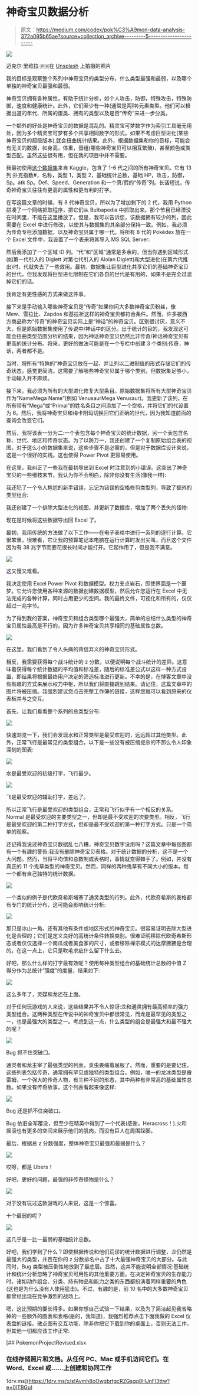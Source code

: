 # 神奇宝贝数据分析

> 原文：<https://medium.com/codex/pok%C3%A9mon-data-analysis-372a095b65ae?source=collection_archive---------5----------------------->

![](img/5bbef45b8edd34938b2ce836a4348a92.png)

迈克尔·里维拉·🇵🇭在 [Unsplash](https://unsplash.com?utm_source=medium&utm_medium=referral) 上拍摄的照片

我的目标是观察整个系列中神奇宝贝的类型分布，什么类型最强和最弱，以及哪个单独的神奇宝贝最强和最弱。

神奇宝贝拥有各种属性，有助于统计分析，如个人攻击，防御，特殊攻击，特殊防御，速度和健康统计。此外，它们至少有一种(通常是两种)元素类型。他们可以根据出道的年代、所属的蛋类、拥有的类型以及是否“传奇”来进一步分类。

一个额外的好处是神奇宝贝的数据是混乱的。精灵宝可梦数字作为索引工具毫无用处，因为多个精灵宝可梦有多个共享相同数字的形式。如果不考虑巨型进化(某些神奇宝贝的超级版本),就会扭曲统计结果。此外，根据数据集和你的目标，可能会有无关的数据，如身高，体重，蛋组(哪些神奇宝贝可以相互繁殖)，甚至颜色或类型匹配。虽然这些很有用，但在我的项目中并不需要。

我最初使用[这个数据集](https://www.kaggle.com/abcsds/pokemon)来自 Kaggle，包含了 1-6 代之间的所有神奇宝贝。它有 13 列:扑克指数#，名称，类型 1，类型 2，基础统计总数，基础 HP，攻击，防御，Sp。atk Sp。Def、Speed、Generation 和一个真/假的“传奇”列。长话短说，传奇神奇宝贝往往有更高的属性和更有利的打字。

在写这篇文章的时候，有 8 代神奇宝贝，所以为了增加剩下的 2 代，我用 Python 拼凑了一个网络抓取程序，把它们从 Bulbapedia 中抓取出来。那个节目已经湮没在时间里，不能在这里播放了。但是，我可以告诉您，该数据拥有较少的列，因此需要在 Excel 中进行修改，以使其与数据集的其余部分保持一致。例如，我必须为传奇专栏添加数据，以及神奇宝贝属于哪一代。将所有 8 代的 Pokédex 放在一个 Excel 文件中，我设置了一个表来将其导入 MS SQL Server:

然后我添加了一个区域 ID 列。“代”和“区域”通常是多余的，但当你遇到区域形式(如第一代引入的 Diglett 对第七代引入的 Alolan Diglett)和大型进化(在第六代推出)时，代就失去了一些效用。最初，数据集让巨型进化共享它们的基础神奇宝贝的世代，但我发现将巨型进化限制在它们各自的世代是有用的，如果不是完全过滤掉它们的话。

我肯定有更性感的方式来做这件事。

接下来是手动输入哪些神奇宝贝是“传奇”如果你问大多数神奇宝贝粉丝，像 Mew、雪拉比、Zapdos 和基拉祈这样的神奇宝贝都符合条件。然而，许多被西方商品称为“传奇”的神奇宝贝实际上是“神话”的神奇宝贝。区别很讨厌，意义不大，但是原始数据集使用了传说中/神话中的区分。出于统计的目的，我发现这可能会扭曲类型范围分析的结果，因为神话神奇宝贝仍然比非传奇/神话神奇宝贝有更高的统计分布。将来，更好的做法可能是在一个专栏中创建 3 个类别:传奇，神话，两者都不是。

当时，将所有“特殊的”神奇宝贝放在一起，并让列以二进制值的形式存储它们的传奇状态，感觉更简洁。这需要了解哪些神奇宝贝属于哪个类别，但数据集足够小，手动输入并不麻烦。

接下来，我必须为所有的大型进化修复大型条目。原始数据集将所有大型神奇宝贝作为“NameMega Name”(例如 VenusaurMega Venusaur)。我更新了该列，在所有带有“Mega”或“Primal”的姓名条目之间添加了一个空格，并将它们的代设置为 6。然后，我将神奇宝贝和梅卡阳玛切换回它们正确的世代，因为我知道前面的查询会改变它们。

然后，我将该表一分为二:一个表包含每个神奇宝贝的统计数据，另一个表包含名称、世代、地区和传奇状态。为了以防万一，我还创建了一个复制原始组合表的视图。对于这么小的数据集来说，这些步骤不是必需的，但是对于数据库设计来说，这是一个很好的实践。这也使得 Power Pivot 更容易使用。

在这里，我纠正了一些我在最初导出到 Excel 时注意到的小错误。这突出了神奇宝贝的一些细枝末节，我认为你不会明白，除非你没有生活(像我一样):

我还犯了一个令人尴尬的新手错误，忘记为错误的空格修剪类型列，导致了额外的类型组合:

我还创建了一个排除大型进化的视图，并更新了数据库，增加了两个丢失的怪物:

现在是时候将这些数据导出回 Excel 了。

最初，我用传统的方法做了以下工作——在电子表格中进行一系列的逐行计算。它很笨重，很难看，它让我的预算笔记本电脑在运行计算时发出尖叫，而且这个文件因为有 38 兆字节而要花很长时间才能打开。它起作用了，但是我不满意。

![](img/2bd548da357005ebc6c64570b8a51611.png)

这又慢又难看。

我决定使用 Excel Power Pivot 和数据模型。权力支点岩石，即使界面是一个噩梦。它允许您使用各种来源的数据创建数据模型，然后允许您运行在 Excel 中无法完成的各种计算，同时占用更少的空间。我的最终文件，可视化和所有的，仅仅超过一兆字节。

为了得到我的答案，神奇宝贝和组合类型哪个最强大，简单的总结什么类型的神奇宝贝属性最高是不行的，因为许多神奇宝贝共享相同的基础属性总数。

![](img/be4ba42fbcd7d399e2ea40ad840b128c.png)

在这里，我们看到了令人头痛的背信弃义的神奇宝贝形式。

相反，我需要获得每个战斗统计的 z 分数，以便说明每个战斗统计的差异。这意味着获得每个统计数据的平均值和标准差，随后的标准差公式以这样一种方式设置，即结果将根据最终用户决定的筛选标准进行更新。不幸的是，在博客文章中没有有趣的方式来展示权力中枢，所以我们将直接跳到结果。请记住，这篇文章中的图片将被压缩。我强烈建议您点击完整工作簿的链接，这样您就可以看到原来的仪表板并与之交互。

首先，让我们看看整个系列的总类型分布:

![](img/77ef6082f7c507323d084faff327fe22.png)

快速浏览一下，我们会发现水和正常类型是最受欢迎的，远远超过其他类型。此外，正常飞行是最常见的类型组合。以下是一些没有被压缩扼杀的不那么令人印象深刻的图表:

![](img/01be476b69f76bce8b3d12c0f041c1cf.png)

水是最受欢迎的初级打字，飞行最少。

![](img/aa6773722ee870c8290d9389996f52db.png)

飞是最受欢迎的辅助打字，差远了。

所以正常飞行是最受欢迎的类型组合，正常和飞行似乎有一个相反的关系。Normal 是最受欢迎的主要类型之一，但却是最不受欢迎的次要类型。相反，飞行是最受欢迎的第二种打字方式，但却是最不受欢迎的第一种打字方式。只是一个简单的观察。

还记得我说过神奇宝贝数据乱七八糟，神奇宝贝数字没用吗？这篇文章中每张图都有一个有趣的警告:我没有删除神奇宝贝表格。对于统计数据的分析，这不是一个大问题。然而，当将平均值和总数制成表格时，事情就变得棘手了。例如，并没有真正的 11 个鬼草类型的神奇宝贝。然而，同样的两种鬼草有不同大小的版本。每一个都有自己独特的统计数据。

![](img/a905529649404bf17a63a3c6892816a9.png)

一个类似的例子是代欧奇希斯堵塞了通灵类型的行列。此外，代欧奇希斯的表格都有专门的统计分布，这可能会影响统计分析:

![](img/5594cc0a2515a45a365245afa08ab442.png)

那只是冰山一角。还有其他有条件或地区形式的神奇宝贝。很容易证明去除大型进化是合理的；它们是定义良好的高统计条件转换类别。很难证明移除代欧奇希斯形态或者仅仅选择一个南瓜或者美食家的尺寸，或者移除禅宗模式的达摩狒狒是合理的。在这一点上，它只是吹毛求疵什么留下什么去。

好吧，那么什么样的打字最有效呢？使用每种类型组合的基础统计总数的中值 Z 得分作为总统计“强度”的度量，结果如下:

![](img/17cbc94536e613c3adb82f0f7c006576.png)

这么多年了，灵媒和龙还在上面。

对于任何玩游戏的人来说，这些结果并不令人惊讶:龙和通灵拥有最高频率的强力类型组合。这两种类型在传说中的神奇宝贝中都很常见，而龙是最罕见的类型之一，也是最强大的类型之一。考虑到这一点，什么类型的组合是最强大和最不强大的呢？

![](img/b6361add25a9733afb4b5357ade101ae.png)

Bug 抓不住突破口。

通灵者和龙主宰了最强类型的列表，臭虫畏缩着屈服了。然而，重要的是要记住，这些列表包括传奇，通常拥有罕见或独特的类型组合。例如，唯一的龙冰类型是酋雷姆，一个强大的传奇人物，有三种不同的形态，其中两种有非常高的基础属性总数。如果没有传奇故事，这个列表看起来像这样:

![](img/5e8381c7a7018bfdd3f1464a8bac0803.png)

Bug 还是抓不住突破口。

Bug 依旧全军覆没，但至少在精英中得到了一个代表(感谢，Heracross！).火和摇滚也有更多的空间来展示他们的肌肉，而没有巨人在周围跺脚。

最后，根据总 z 分数强度，整体神奇宝贝最强和最弱是什么？

![](img/5199b1866af79a3cd8a49d0e5325ccb1.png)

哎呀，都是 Ubers！

好吧，更好的问题，最强的非传奇怪物是什么？

![](img/9fdb055d12bb7a186df5cbdd4376e04a.png)

对于没有玩过这款游戏的人来说，这是一个惊喜。

十个最弱的呢？

![](img/ff0a49f6db0ede44b897ec9619653c90.png)

这几乎是一比一最弱的基础统计总数。

好吧，我们学到了什么？即使根据传说和他们荒谬的统计数据进行调整，龙仍然是最强大的类型，并且在你的 z 分数排名中占了十大最强神奇宝贝的大部分。与此同时，Bug 类型被压倒性地放到了最底层。显然，这并不能说明全部情况:基础统计和统计分析忽略了神奇宝贝可用性的其他重要方面。在决定神奇宝贝的生存能力时，诸如动作组合、分类、持有物品和能力之类的东西都扮演着同样重要的角色(这也是为什么没有人使用猛击)。不过，有趣的是，前 10 名中的大多数神奇宝贝都曾经出现在竞争激烈的战场上。

嗯，这比预期的要长得多。如果你想自己试验一下结果，以及为了简洁起见我省略掉的一些额外的图表和表格(是的，我知道)，我强烈推荐点击下面我做的 Excel 仪表盘的链接。散点图有交互功能，除非你把它下载到你的桌面上，否则无法工作，但其他一切都应该工作正常:

[](https://1drv.ms/x/s!Avmh8oOwgbrtgcRZGsgq8HJnFl3ttw?e=0lTBGu) [## PokemonProjectRevised.xlsx

### 在线存储照片和文档。从任何 PC、Mac 或手机访问它们。在 Word、Excel 或……上创建和协同工作

1drv.ms](https://1drv.ms/x/s!Avmh8oOwgbrtgcRZGsgq8HJnFl3ttw?e=0lTBGu)